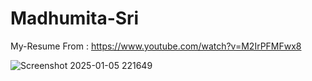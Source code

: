# Madhumita-Sri
My-Resume
From :
     https://www.youtube.com/watch?v=M2IrPFMFwx8 

![Screenshot 2025-01-05 221649](https://github.com/user-attachments/assets/190f012b-f56d-47cc-9660-c8a475f92cdf)

